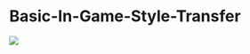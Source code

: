 # Basic-In-Game-Style-Transfer

![](https://github.com/cj-mills/christianjmills/raw/master/images/in-game-style-transfer-experiments/part-1/my_mosaic.gif)